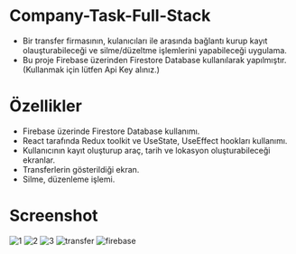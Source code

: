# Company-Task-Full-Stack

- Bir transfer firmasının, kulanıcıları ile arasında bağlantı kurup kayıt olauşturabileceği ve silme/düzeltme işlemlerini yapabileceği uygulama.
- Bu proje Firebase üzerinden Firestore Database kullanılarak yapılmıştır. (Kullanmak için lütfen Api Key alınız.)

# Özellikler

- Firebase üzerinde Firestore Database kullanımı.
- React tarafında Redux toolkit ve UseState, UseEffect hookları kullanımı.
- Kullanıcının kayıt oluşturup araç, tarih ve lokasyon oluşturabileceği ekranlar.
- Transferlerin gösterildiği ekran.
- Silme, düzenleme işlemi.

# Screenshot

![1](https://user-images.githubusercontent.com/104764065/194746741-dab3a2f4-c6e5-490e-bd6f-97816f087550.png)
![2](https://user-images.githubusercontent.com/104764065/194746742-0ad6bb28-ef0a-4c0b-892c-3611f689de59.png)
![3](https://user-images.githubusercontent.com/104764065/194746743-c688a377-c4ef-4beb-abca-13ad318370b0.png)
![transfer](https://user-images.githubusercontent.com/104764065/194746747-da9bbf9c-4ad9-4cec-b512-bcdf6fcef4e5.png)
![firebase](https://user-images.githubusercontent.com/104764065/194746745-af3233aa-0b45-4091-845f-4ac1ad6b966b.png)
